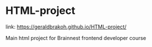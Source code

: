 # HTML-project

link: https://geraldbrakoh.github.io/HTML-project/

 Main html project for Brainnest frontend developer course
